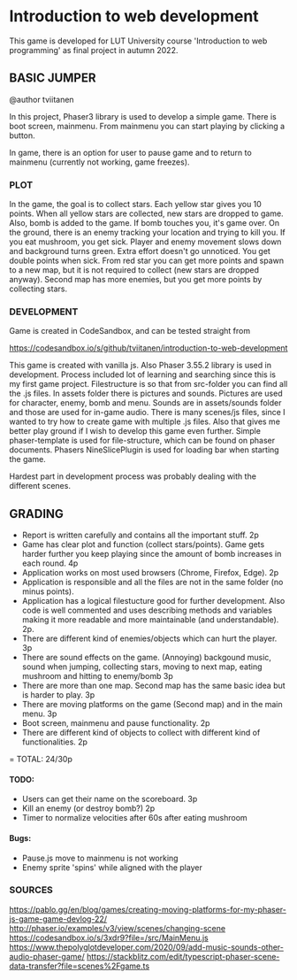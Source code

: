 # Introduction to web development

This game is developed for LUT University course 'Introduction to web programming' as final project in autumn 2022.

## BASIC JUMPER

@author tviitanen

In this project, Phaser3 library is used to develop a simple game. There is boot screen, mainmenu. From mainmenu you can start playing by clicking a button.

In game, there is an option for user to pause game and to return to mainmenu (currently not working, game freezes).

### PLOT

In the game, the goal is to collect stars. Each yellow star gives you 10 points. When all yellow stars are collected, new stars are dropped to game. Also, bomb is added to the game. If bomb touches you, it's game over. On the ground, there is an enemy tracking your location and trying to kill you. If you eat mushroom, you get sick. Player and enemy movement slows down and background turns green. Extra effort doesn't go unnoticed. You get double points when sick. From red star you can get more points and spawn to a new map, but it is not required to collect (new stars are dropped anyway). Second map has more enemies, but you get more points by collecting stars.

### DEVELOPMENT

Game is created in CodeSandbox, and can be tested straight from

https://codesandbox.io/s/github/tviitanen/introduction-to-web-development

This game is created with vanilla js. Also Phaser 3.55.2 library is used in development. Process included lot of learning and searching since this is my first game project. Filestructure is so that from src-folder you can find all the .js files. In assets folder there is pictures and sounds. Pictures are used for character, enemy, bomb and menu. Sounds are in assets/sounds folder and those are used for in-game audio. There is many scenes/js files, since I wanted to try how to create game with multiple .js files. Also that gives me better play ground if I wish to develop this game even further. Simple phaser-template is used for file-structure, which can be found on phaser documents. Phasers NineSlicePlugin is used for loading bar when starting the game.

Hardest part in development process was probably dealing with the different scenes.

## GRADING

- Report is written carefully and contains all the important stuff. 2p
- Game has clear plot and function (collect stars/points). Game gets harder further you keep playing since the amount of bomb increases in each round. 4p
- Application works on most used browsers (Chrome, Firefox, Edge). 2p
- Application is responsible and all the files are not in the same folder (no minus points).
- Application has a logical filestucture good for further development. Also code is well commented and uses describing methods and variables making it more readable and more maintainable (and understandable). 2p.
- There are different kind of enemies/objects which can hurt the player. 3p
- There are sound effects on the game. (Annoying) backgound music, sound when jumping, collecting stars, moving to next map, eating mushroom and hitting to enemy/bomb 3p
- There are more than one map. Second map has the same basic idea but is harder to play. 3p
- There are moving platforms on the game (Second map) and in the main menu. 3p
- Boot screen, mainmenu and pause functionality. 2p
- There are different kind of objects to collect with different kind of functionalities. 2p

= TOTAL: 24/30p

#### TODO:

- Users can get their name on the scoreboard. 3p
- Kill an enemy (or destroy bomb?) 2p
- Timer to normalize velocities after 60s after eating mushroom

#### Bugs:

- Pause.js move to mainmenu is not working
- Enemy sprite 'spins' while aligned with the player

### SOURCES

https://pablo.gg/en/blog/games/creating-moving-platforms-for-my-phaser-js-game-game-devlog-22/
http://phaser.io/examples/v3/view/scenes/changing-scene
https://codesandbox.io/s/3xdr9?file=/src/MainMenu.js
https://www.thepolyglotdeveloper.com/2020/09/add-music-sounds-other-audio-phaser-game/
https://stackblitz.com/edit/typescript-phaser-scene-data-transfer?file=scenes%2Fgame.ts

